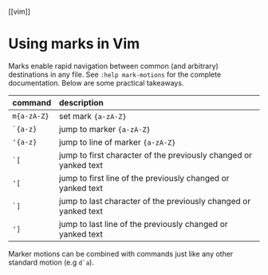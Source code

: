 [[vim]]

# Using marks in Vim

Marks enable rapid navigation between common (and arbitrary) destinations in any file. See `:help mark-motions` for the complete documentation. Below are some practical takeaways.

| command      | description                                                      |
| :--          | :--                                                              |
| `m{a-zA-Z}`  | set mark `{a-zA-Z}`                                              |
| `` `{a-z} `` | jump to marker `{a-zA-Z}`                                        |
| `'{a-z}`     | jump to line of marker `{a-zA-Z}`                                |
| `` `[ ``     | jump to first character of the previously changed or yanked text |
| `'[`         | jump to first line of the previously changed or yanked text      |
| `` `] ``     | jump to last character of the previously changed or yanked text  |
| `']`         | jump to last line of the previously changed or yanked text       |

Marker motions can be combined with commands just like any other standard motion (e.g ``d`a``).
